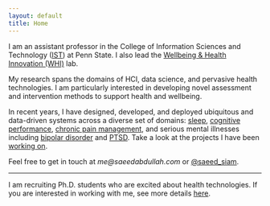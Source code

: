 ```yaml
---
layout: default
title: Home
---
```


I am an assistant professor in the College of Information Sciences
and Technology ([IST][ist-link]) at Penn State. I also lead the
[Wellbeing & Health Innovation (WHI)][whi-lab] lab.

My research spans the domains of HCI, data science, and pervasive
health technologies. I am particularly interested in developing
novel assessment and intervention methods to support health and
wellbeing.

In recent years, I have designed, developed, and deployed ubiquitous
and data-driven systems across a diverse set of domains: [sleep][sleep],
[cognitive performance][alertness], [chronic pain management][pain],
and serious mental illnesses including [bipolar disorder][bd-project]
and [PTSD][ptsd]. Take a look at the projects I have been [working
on](/projects).


Feel free to get in touch at _me@saeedabdullah.com_ or
[@saeed_siam][twitter].

---
I am recruiting Ph.D. students who are excited about health
technologies. If you are interested in working with me, see
more details [here][prospective].


[whi-lab]: https://whilab.org/
[ist-link]: https://ist.psu.edu/
[clockwise-project]: https://whilab.org/projects/clockwise.html
[bd-project]: https://whilab.org/projects/bd-prediction.html
[pain]: https://whilab.org/projects/ca-chronic-pain
[ptsd]: https://whilab.org/projects/ca-ptsd.html
[alertness]: https://whilab.org/projects/alertness-performance.html
[sleep]: https://whilab.org/projects/cr-distruption-phone-sensing.html
[twitter]: https://twitter.com/saeed_siam
[prospective]: https://whilab.org/prospective-students.html
